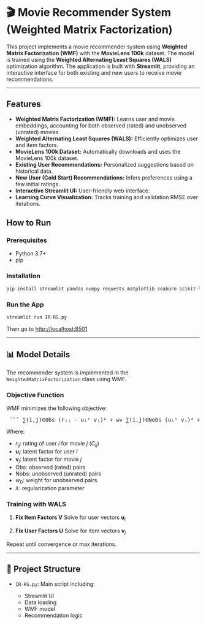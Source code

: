 

###
# 🎬 Movie Recommender System (Weighted Matrix Factorization)

This project implements a movie recommender system using **Weighted Matrix Factorization (WMF)** with the **MovieLens 100k** dataset. The model is trained using the **Weighted Alternating Least Squares (WALS)** optimization algorithm. The application is built with **Streamlit**, providing an interactive interface for both existing and new users to receive movie recommendations.

---

## Features

- **Weighted Matrix Factorization (WMF):** Learns user and movie embeddings, accounting for both observed (rated) and unobserved (unrated) movies.  
- **Weighted Alternating Least Squares (WALS):** Efficiently optimizes user and item factors.  
- **MovieLens 100k Dataset:** Automatically downloads and uses the MovieLens 100k dataset.  
- **Existing User Recommendations:** Personalized suggestions based on historical data.  
- **New User (Cold Start) Recommendations:** Infers preferences using a few initial ratings.  
- **Interactive Streamlit UI:** User-friendly web interface.  
- **Learning Curve Visualization:** Tracks training and validation RMSE over iterations.


## How to Run

### Prerequisites

- Python 3.7+  
- pip

### Installation

```bash
pip install streamlit pandas numpy requests matplotlib seaborn scikit-learn
````

### Run the App

```bash
streamlit run IR-RS.py
```

Then go to [http://localhost:8501](http://localhost:8501)

---

## 📊 Model Details

The recommender system is implemented in the `WeightedMatrixFactorization` class using WMF.

### Objective Function

WMF minimizes the following objective:

<pre> ``` ∑(i,j)∈Obs (rᵢⱼ - uᵢᵗ vⱼ)² + w₀ ∑(i,j)∈Nobs (uᵢᵗ vⱼ)² + λ ( ∑ᵢ ||uᵢ||² + ∑ⱼ ||vⱼ||² ) ``` </pre>



Where:

* $r_{ij}$: rating of user $i$ for movie $j$ ($C_{ij}$)
* $\mathbf{u}_i$: latent factor for user $i$
* $\mathbf{v}_j$: latent factor for movie $j$
* $\text{Obs}$: observed (rated) pairs
* $\text{Nobs}$: unobserved (unrated) pairs
* $w_0$: weight for unobserved pairs
* $\lambda$: regularization parameter

### Training with WALS

1. **Fix Item Factors $\mathbf{V}$**
   Solve for user vectors $\mathbf{u}_i$

2. **Fix User Factors $\mathbf{U}$**
   Solve for item vectors $\mathbf{v}_j$

Repeat until convergence or max iterations.

---

## 📁 Project Structure

* `IR-RS.py`: Main script including:

  * Streamlit UI
  * Data loading
  * WMF model
  * Recommendation logic




